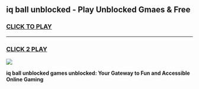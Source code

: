 
## iq ball unblocked - Play Unblocked Gmaes & Free
<h3>
<a href="https://news.freeplayer.one?title=iq_ball_unblocked&ref=16F">CLICK TO PLAY</a></h3>
<hr>

<h3>
<a href="https://news.freeplayer.one?title=iq_ball_unblocked&ref=16F">CLICK 2 PLAY</a>
  
</h3>

<a href="https://news.freeplayer.one?title=iq_ball_unblocked&ref=16F/"><img src="https://clearcache.store/games.png"></a>


**iq ball unblocked games unblocked: Your Gateway to Fun and Accessible Online Gaming**
